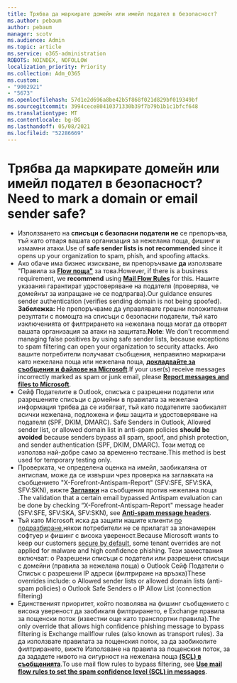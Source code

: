 ```yaml
---
title: Трябва да маркирате домейн или имейл подател в безопасност?
ms.author: pebaum
author: pebaum
manager: scotv
ms.audience: Admin
ms.topic: article
ms.service: o365-administration
ROBOTS: NOINDEX, NOFOLLOW
localization_priority: Priority
ms.collection: Adm_O365
ms.custom:
- "9002921"
- "5673"
ms.openlocfilehash: 57d1e2d696a8be42b5f868f021d829bf019349bf
ms.sourcegitcommit: 3994cece80410371330b39f7b79b1b1c1bfcf648
ms.translationtype: MT
ms.contentlocale: bg-BG
ms.lasthandoff: 05/08/2021
ms.locfileid: "52286669"
---
```

# <a name="need-to-mark-a-domain-or-email-sender-safe"></a><span data-ttu-id="d2f51-102">Трябва да маркирате домейн или имейл подател в безопасност?</span><span class="sxs-lookup"><span data-stu-id="d2f51-102">Need to mark a domain or email sender safe?</span></span>

- <span data-ttu-id="d2f51-103">Използването на **списъци с безопасни податели не** се препоръчва, тъй като отваря вашата организация за нежелана поща, фишинг и измамни атаки.</span><span class="sxs-lookup"><span data-stu-id="d2f51-103">Use of **safe sender lists is not recommended** since it opens up your organization to spam, phish, and spoofing attacks.</span></span>
- <span data-ttu-id="d2f51-104">Ако обаче има бизнес изискване, ви препоръчваме **да** използвате "Правила за **[Flow поща"](https://docs.microsoft.com/microsoft-365/security/office-365-security/create-safe-sender-lists-in-office-365?view=o365-worldwide#recommended-use-mail-flow-rules)** за това.</span><span class="sxs-lookup"><span data-stu-id="d2f51-104">However, if there is a business requirement, we **recommend** using **[Mail Flow Rules](https://docs.microsoft.com/microsoft-365/security/office-365-security/create-safe-sender-lists-in-office-365?view=o365-worldwide#recommended-use-mail-flow-rules)** for this.</span></span> <span data-ttu-id="d2f51-105">Нашите указания гарантират удостоверяване на подателя (проверява, че домейнът за изпращане не се подпрагва).</span><span class="sxs-lookup"><span data-stu-id="d2f51-105">Our guidance ensures sender authentication (verifies sending domain is not being spoofed).</span></span> <span data-ttu-id="d2f51-106">**Забележка:** Не препоръчваме да управлявате грешни положителни резултати с помощта на списъци с безопасни податели, тъй като изключенията от филтрирането на нежелана поща могат да отворят вашата организация за атаки на защитата.</span><span class="sxs-lookup"><span data-stu-id="d2f51-106">**Note**: We don't recommend managing false positives by using safe sender lists, because exceptions to spam filtering can open your organization to security attacks.</span></span> <span data-ttu-id="d2f51-107">Ако вашите потребители получават съобщения, неправилно маркирани като нежелана поща или нежелана поща, **[докладвайте за съобщения и файлове на Microsoft](https://protection.office.com/reportsubmission)**.</span><span class="sxs-lookup"><span data-stu-id="d2f51-107">If your user(s) receive messages incorrectly marked as spam or junk email, please **[Report messages and files to Microsoft](https://protection.office.com/reportsubmission)**.</span></span>
- <span data-ttu-id="d2f51-108">Сейф Подателите в Outlook, списъка с разрешени податели или разрешените списъци с домейни в правилата за нежелана информация трябва да се избягват, тъй като подателите заобикалят всички нежелана, подложена и фиш защита и удостоверяване на подателя (SPF, DKIM, DMARC). </span><span class="sxs-lookup"><span data-stu-id="d2f51-108">Safe Senders in Outlook, Allowed sender list, or allowed domain list in anti-spam policies **should be avoided** because senders bypass all spam, spoof, and phish protection, and sender authentication (SPF, DKIM, DMARC).</span></span> <span data-ttu-id="d2f51-109">Този метод се използва най-добре само за временно тестване.</span><span class="sxs-lookup"><span data-stu-id="d2f51-109">This method is best used for temporary testing only.</span></span>
- <span data-ttu-id="d2f51-110">Проверката, че определена оценка на имейл, заобикаляна от антиспам, може да се извърши чрез проверка на заглавката на съобщението "X-Forefront-Antispam-Report" (SFV:SFE, SFV:SKA, SFV:SKN), вижте **[Заглавки](https://docs.microsoft.com/microsoft-365/security/office-365-security/anti-spam-message-headers)** на съобщения против нежелана поща .</span><span class="sxs-lookup"><span data-stu-id="d2f51-110">The validation that a certain email bypassed Antispam evaluation can be done by checking “X-Forefront-Antispam-Report" message header (SFV:SFE, SFV:SKA, SFV:SKN), see **[Anti-spam message headers](https://docs.microsoft.com/microsoft-365/security/office-365-security/anti-spam-message-headers)**.</span></span>
- <span data-ttu-id="d2f51-111">Тъй като Microsoft иска да защити нашите клиенти [по подразбиране,](https://docs.microsoft.com/microsoft-365/security/office-365-security/secure-by-default#exceptions)някои потребители не се прилагат за злонамерен софтуер и фишинг с висока увереност.</span><span class="sxs-lookup"><span data-stu-id="d2f51-111">Because Microsoft wants to keep our customers [secure by default](https://docs.microsoft.com/microsoft-365/security/office-365-security/secure-by-default#exceptions), some tenant overrides are not applied for malware and high confidence phishing.</span></span> <span data-ttu-id="d2f51-112">Тези замествания включват: o Разрешени списъци с податели или разрешени списъци с домейни (правила за нежелана поща) o Outlook Сейф Податели o Списък с разрешени IP адреси (филтриране на връзка)</span><span class="sxs-lookup"><span data-stu-id="d2f51-112">These overrides include: o   Allowed sender lists or allowed domain lists (anti-spam policies) o   Outlook Safe Senders o   IP Allow List (connection filtering)</span></span> 
- <span data-ttu-id="d2f51-113">Единственият приоритет, който позволява на фишинг съобщението с висока увереност да заобикаля филтрирането, е Exchange правила за пощенски поток (известни още като транспортни правила).</span><span class="sxs-lookup"><span data-stu-id="d2f51-113">The only override that allows high confidence phishing message to bypass filtering is Exchange mailflow rules (also known as transport rules).</span></span> <span data-ttu-id="d2f51-114">За да използвате правилата за пощенския поток, за да заобиколите филтрирането, вижте Използване на правила за пощенския поток, за да зададете нивото на сигурност на нежелана поща **[(SCL) в съобщенията](https://docs.microsoft.com/microsoft-365/security/office-365-security/use-mail-flow-rules-to-set-the-spam-confidence-level-scl-in-messages)**.</span><span class="sxs-lookup"><span data-stu-id="d2f51-114">To use mail flow rules to bypass filtering, see **[Use mail flow rules to set the spam confidence level (SCL) in messages](https://docs.microsoft.com/microsoft-365/security/office-365-security/use-mail-flow-rules-to-set-the-spam-confidence-level-scl-in-messages)**.</span></span>